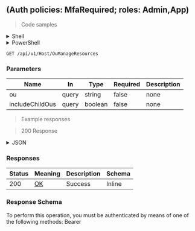 
##  (Auth policies: MfaRequired; roles: Admin,App)

<a id="opIdManageResourcesFoOuAsync"></a>

> Code samples

<details><summary>Shell</summary>


```shell
# You can also use wget
curl -X GET /api/v1/Host/OuManageResources \
  -H 'Accept: application/json' \
  -H 'Authorization: Bearer TOKEN'

```


</details>

<details><summary>PowerShell</summary>


```powershell
# PowerShell example

$NPSUrl = "https://localhost:6500"

$Login = @{
    Login = "User"
    Password = "Password"
}
# Cookie container for multi-factor authentication
$WebSession = New-Object Microsoft.PowerShell.Commands.WebRequestSession
$Token = Invoke-RestMethod -Uri "$($NPSUrl)/signinBody" -Method POST -Body (ConvertTo-Json $Login) -WebSession $WebSession -ContentType "application/json"
$Token = Invoke-RestMethod -Uri "$($NPSUrl)/signin2fa" -Method Post -Body $MfaCode -Headers @{Authorization = "Bearer $Token"} -WebSession $WebSession -ContentType "application/json"

$Headers = @{
    Authorization = "Bearer $Token"
}
Invoke-RestMethod -Method GET -Uri "$($NPSUrl)/api/v1/Host/OuManageResources -Headers $Headers -ContentType "application/json"
```


</details>

`GET /api/v1/Host/OuManageResources`

<h3 id="-(auth-policies:-mfarequired;-roles:-admin,app)-parameters">Parameters</h3>

|Name|In|Type|Required|Description|
|---|---|---|---|---|
|ou|query|string|false|none|
|includeChildOus|query|boolean|false|none|

> Example responses

> 200 Response

<details><summary>JSON</summary>


```json
[
  "string"
]
```


</details>

<h3 id="-(auth-policies:-mfarequired;-roles:-admin,app)-responses">Responses</h3>

|Status|Meaning|Description|Schema|
|---|---|---|---|
|200|[OK](https://tools.ietf.org/html/rfc7231#section-6.3.1)|Success|Inline|

<h3 id="-(auth-policies:-mfarequired;-roles:-admin,app)-responseschema">Response Schema</h3>

<aside class="warning">
To perform this operation, you must be authenticated by means of one of the following methods:
Bearer
</aside>


